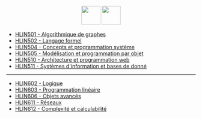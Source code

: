 <p align="center">
    <a target="_blank" href="https://cas.umontpellier.fr/cas/login?service=https://ent.umontpellier.fr/uPortal/Login" alt="logo umontpellier">
        <img src="https://upload.wikimedia.org/wikipedia/fr/2/2d/Logo_universit%C3%A9_montpellier.png" width="50" height="50"></a>
    <a target="_blank" href="https://docs.google.com/spreadsheets/d/1eKUHuJTLAcnAhlSPylrvMl5BK-BLR_lf9NE4Rw6imZo/edit#gid=753102638" alt="google sheet">
    	<img src="https://image.flaticon.com/icons/svg/281/281778.svg" width="50" height="50"></a>
</p>

<ul> 
	<li> <a href="https://github.com/DocAmaroo/L3/tree/master/S5/HLIN501%20-%20Algorithmique%20de%20graphes"> HLIN501 - Algorithmique de graphes </a> </li>
	<li> <a href="https://github.com/DocAmaroo/L3/tree/master/S5/HLIN502%20-%20Langage%20formel/"> HLIN502 - Langage formel </a> </li>
	<li> <a href="https://github.com/DocAmaroo/L3/tree/master/S5/HLIN504%20-%20Concepts%20et%20programmation%20système"> HLIN504 - Concepts et programmation système </a> </li>
	<li> <a href="https://github.com/DocAmaroo/L3/tree/master/S5/HLIN505%20-%20Modélisation%20et%20programmation%20par%20objet"> HLIN505 - Modélisation et programmation par objet </a> </li>
	<li> <a href="https://github.com/DocAmaroo/L3/tree/master/S5/HLIN510%20-%20Architecture%20et%20programmation%20web"> HLIN510 - Architecture et programmation web </a> </li>
	<li> <a href="https://github.com/DocAmaroo/L3/tree/master/S5/HLIN511%20-%20Systèmes%20d'information%20et%20bases%20de%20donné"> HLIN511 - Systèmes d'information et bases de donné </a> </li>
</ul>

---

<ul> 
	<li> <a href="https://github.com/DocAmaroo/L3/tree/master/S6/HLIN602%20-%20Logique"> HLIN602 - Logique </a> </li>
	<li> <a href="https://github.com/DocAmaroo/L3/tree/master/S6/HLIN606%20-%20Programmation%20linéaire"> HLIN603 - Programmation linéaire </a> </li>
	<li> <a href="https://github.com/DocAmaroo/L3/tree/master/S6/HLIN603%20-%20Objets%20avancés"> HLIN606 - Objets avancés </a> </li>
	<li> <a href="https://github.com/DocAmaroo/L3/tree/master/S6/HLIN611%20-%20Réseaux"> HLIN611 - Réseaux </a> </li>
	<li> <a href="https://github.com/DocAmaroo/L3/tree/master/S6/HLIN612%20-%20Complexité%20et%20calculabilité"> HLIN612 - Complexité et calculabilité </a> </li>
</ul>
